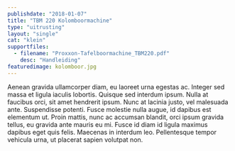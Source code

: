 ```yaml
---
publishdate: "2018-01-07"
title: "TBM 220 Kolomboormachine"
type: "uitrusting"
layout: "single"
cat: "klein"
supportfiles:
  - filename: "Proxxon-Tafelboormachine_TBM220.pdf"
    desc: "Handleiding"
featuredimage: kolomboor.jpg
---
```

Aenean gravida ullamcorper diam, eu laoreet urna egestas ac. Integer sed massa et ligula iaculis lobortis. Quisque sed interdum ipsum. Nulla at faucibus orci, sit amet hendrerit ipsum. Nunc at lacinia justo, vel malesuada ante. Suspendisse potenti. Fusce molestie nulla augue, id dapibus est elementum ut. Proin mattis, nunc ac accumsan blandit, orci ipsum gravida tellus, eu gravida ante mauris eu mi. Fusce id diam id ligula maximus dapibus eget quis felis. Maecenas in interdum leo. Pellentesque tempor vehicula urna, ut placerat sapien volutpat non. 